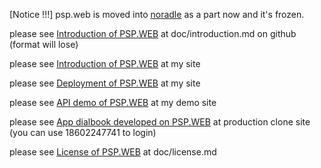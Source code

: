 [Notice !!!] psp.web is moved into [noradle](https://github.com/kaven276/noradle) as a part now and it's frozen. 

please see [Introduction of PSP.WEB](psp.web/blob/master/doc/introduction.md) at doc/introduction.md on github (format will lose)

please see [Introduction of PSP.WEB](http://60.29.143.244:8001/doc/introduction.html) at my site

please see [Deployment of PSP.WEB](http://60.29.143.244:8001/doc/deployment.html) at my site

please see [API demo of PSP.WEB](http://60.29.143.244/demo/index_b.frame) at my demo site

please see [App dialbook developed on PSP.WEB](http://60.29.143.244/tjuc) at production clone site (you can use 18602247741 to login)

please see [License of PSP.WEB](psp.web/blob/master/doc/license.md) at doc/license.md


